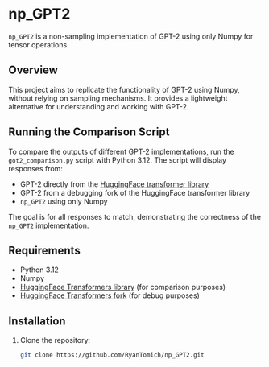 # np_GPT2

`np_GPT2` is a non-sampling implementation of GPT-2 using only Numpy for tensor operations.

## Overview

This project aims to replicate the functionality of GPT-2 using Numpy, without relying on sampling mechanisms. It provides a lightweight alternative for understanding and working with GPT-2.

## Running the Comparison Script

To compare the outputs of different GPT-2 implementations, run the `got2_comparison.py` script with Python 3.12. The script will display responses from:

- GPT-2 directly from the [HuggingFace transformer library](https://huggingface.co/transformers/)
- GPT-2 from a debugging fork of the HuggingFace transformer library
- `np_GPT2` using only Numpy

The goal is for all responses to match, demonstrating the correctness of the `np_GPT2` implementation.

## Requirements

- Python 3.12
- Numpy
- [HuggingFace Transformers library](https://huggingface.co/transformers/) (for comparison purposes)
- [HuggingFace Transformers fork](https://github.com/RyanTomich/huggingface_transformers.git) (for debug purposes)

## Installation

1. Clone the repository:
   ```bash
   git clone https://github.com/RyanTomich/np_GPT2.git
